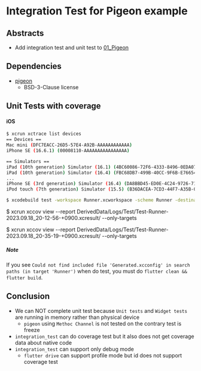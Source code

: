 # Integration Test for Pigeon example

## Abstracts

* Add integration test and unit test to [01_Pigeon](../01_Pigeon)

## Dependencies

* [pigeon](https://pub.dev/packages/pigeon)
  * BSD-3-Clause license

## Unit Tests with coverage

#### iOS

````sh
$ xcrun xctrace list devices                                                                                           
== Devices ==
Mac mini (DFC7EACC-26D5-57E4-A92B-AAAAAAAAAAAA)
iPhone SE (16.6.1) (00008110-AAAAAAAAAAAAAAAA)

== Simulators ==
iPad (10th generation) Simulator (16.1) (4BC60086-72F6-4333-8496-0EDA07DD62B8)
iPad (10th generation) Simulator (16.4) (FBC68DB7-499B-40CC-9F6B-E766541A1193)
...
iPhone SE (3rd generation) Simulator (16.4) (DA8BBD45-ED0E-4C24-9726-719CFE9C8418)
iPod touch (7th generation) Simulator (15.5) (B36DACEA-7CD3-44F7-A35B-02530E8C278E)

$ xcodebuild test -workspace Runner.xcworkspace -scheme Runner -destination '<UUID of simulator or device>' -enableCodeCoverage YES -derivedDataPath DerivedData/ 
````

$ xcrun xccov view --report DerivedData/Logs/Test/Test-Runner-2023.09.18_20-12-56-+0900.xcresult/ --only-targets

$ xcrun xccov view --report DerivedData/Logs/Test/Test-Runner-2023.09.18_20-35-19-+0900.xcresult/ --only-targets

##### Note

If you see `Could not find included file 'Generated.xcconfig' in search paths (in target 'Runner')` when do test, you must do `flutter clean && flutter build`.

## Conclusion

* We can NOT complete unit test because `Unit tests` and `Widget tests` are running in memory rather than physical device
  * `pigeon` using `Methoc Channel` is not tested on the contrary test is freeze
* `integration_test` can do coverage test but it also does not get coverage data about native code
* `integration_test` can support only debug mode
  * `flutter drive` can support profile mode but id does not support coverage test
